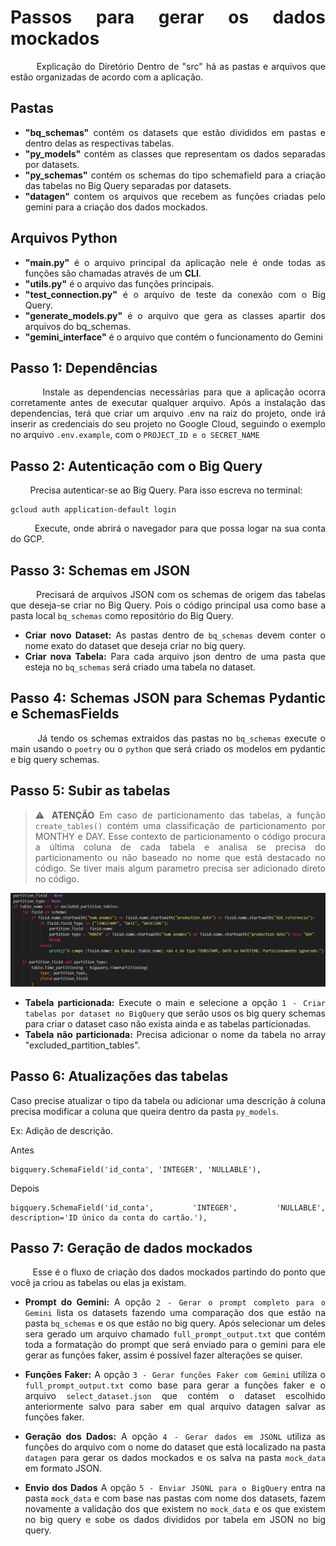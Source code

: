 <div style="text-align: justify;">

# **Passos para gerar os dados mockados**

&nbsp;&nbsp;&nbsp;&nbsp;&nbsp;&nbsp;&nbsp;&nbsp;Explicação do Diretório
Dentro de "src" há as pastas e arquivos que estão organizadas de acordo com a aplicação.  
## Pastas
* **"bq_schemas"** contém os datasets que estão divididos em pastas e dentro delas as respectivas tabelas.
* **"py_models"** contém as classes que representam os dados separadas por datasets.
* **"py_schemas"** contém os schemas do tipo schemafield para a criação das tabelas no Big Query separadas por datasets.
* **"datagen"** contem os arquivos que recebem as funções criadas pelo gemini para a criação dos dados mockados.

## Arquivos Python
* **"main.py"** é o arquivo principal da aplicação nele é onde todas as funções são chamadas através de um **CLI**.
* **"utils.py"** é o arquivo das funções principais.
* **"test_connection.py"** é o  arquivo de teste da conexão com o Big Query.
* **"generate_models.py"** é  o arquivo que gera as classes apartir dos arquivos do bq_schemas.
* **"gemini_interface"** é o arquivo que contém o funcionamento do Gemini

## Passo 1: Dependências
&nbsp;&nbsp;&nbsp;&nbsp;&nbsp;&nbsp;&nbsp;&nbsp;Instale as dependencias necessárias para que a aplicação ocorra corretamente antes de executar qualquer arquivo. Após a instalação das dependencias, terá que criar um arquivo .env na raiz do projeto, onde  irá inserir as credenciais do seu projeto no Google Cloud, seguindo o exemplo no arquivo `.env.example`, com o `PROJECT_ID e o SECRET_NAME`


## Passo 2: Autenticação com o Big Query
&nbsp;&nbsp;&nbsp;&nbsp;&nbsp;&nbsp;&nbsp;&nbsp;Precisa autenticar-se ao Big Query. Para isso escreva no terminal: 

```
gcloud auth application-default login
```

&nbsp;&nbsp;&nbsp;&nbsp;&nbsp;&nbsp;&nbsp;&nbsp;Execute, onde abrirá o navegador para que possa logar na sua conta do GCP.

## Passo 3: Schemas em JSON
&nbsp;&nbsp;&nbsp;&nbsp;&nbsp;&nbsp;&nbsp;&nbsp;Precisará de arquivos JSON com os schemas de origem das tabelas que deseja-se criar no Big Query. Pois o código principal usa como base a pasta local `bq_schemas` como repositório do Big Query.

* **Criar novo Dataset:** As pastas dentro de `bq_schemas` devem conter o nome exato do dataset que deseja criar no big query.
* **Criar nova Tabela:** Para cada arquivo json dentro de uma pasta que esteja no `bq_schemas` será criado uma tabela no dataset.

## Passo 4: Schemas JSON para Schemas Pydantic e SchemasFields
&nbsp;&nbsp;&nbsp;&nbsp;&nbsp;&nbsp;&nbsp;&nbsp;Já tendo os schemas extraidos das pastas no `bq_schemas` execute o main usando o `poetry` ou o `python` que será criado os modelos em pydantic e big query schemas. 

## Passo 5: Subir as tabelas
 > ⚠️ **ATENÇÃO** Em caso de particionamento das tabelas, a função `create_tables()` contém uma classificação de particionamento por MONTHY e DAY. Esse contexto de particionamento o código procura a última coluna de cada tabela e analisa se precisa do particionamento ou não baseado no nome que está destacado no código. Se tiver mais algum parametro precisa ser adicionado direto no código.  

<Img src="../Images/particioning.png">

* **Tabela particionada:** Execute o main e selecione a opção `1 - Criar tabelas por dataset no BigQuery` que serão usos os big query schemas para criar o dataset caso não exista ainda e as tabelas particionadas.
* **Tabela não particionada:** Precisa adicionar o nome da tabela no array "excluded_partition_tables".

## Passo 6: Atualizações das tabelas
Caso precise atualizar o tipo da tabela ou adicionar uma descrição à coluna precisa modificar a coluna que queira dentro da pasta `py_models`.


Ex: Adição de descrição. 

Antes
```
bigquery.SchemaField('id_conta', 'INTEGER', 'NULLABLE'),
```
    
Depois
```
bigquery.SchemaField('id_conta', 'INTEGER', 'NULLABLE', description='ID único da conta do cartão.'),
```
 

## Passo 7: Geração de dados mockados
&nbsp;&nbsp;&nbsp;&nbsp;&nbsp;&nbsp;&nbsp;&nbsp;Esse é o fluxo de criação dos dados mockados partindo do ponto que você ja criou as tabelas ou elas ja existam.

* **Prompt do Gemini:** A opção `2 - Gerar o prompt completo para o Gemini` lista os datasets fazendo uma comparação dos que estão na pasta `bq_schemas` e os que estão no big query. Após selecionar um deles sera gerado um arquivo chamado `full_prompt_output.txt` que contém toda a formatação do prompt que será enviado para o gemini para ele gerar as funções faker, assim é possível fazer alterações se quiser.

* **Funções Faker:** A opção `3 - Gerar funções Faker com Gemini` utiliza o `full_prompt_output.txt` como base para gerar a funções faker e o arquivo `select_dataset.json` que contém o dataset escolhido anteriormente salvo para saber em qual arquivo datagen salvar as funções faker.

* **Geração dos Dados:** A opção `4 - Gerar dados em JSONL` utiliza as funções do arquivo com o nome do dataset que está localizado na pasta `datagen` para gerar os dados mockados e os salva na pasta `mock_data` em formato JSON.

* **Envio dos Dados** A opção `5 - Enviar JSONL para o BigQuery` entra na pasta `mock_data` e com base nas pastas com nome dos datasets, fazem novamente a validação dos que existem no `mock_data` e os que existem no big query e sobe os dados divididos por tabela em JSON no big query.


</div>